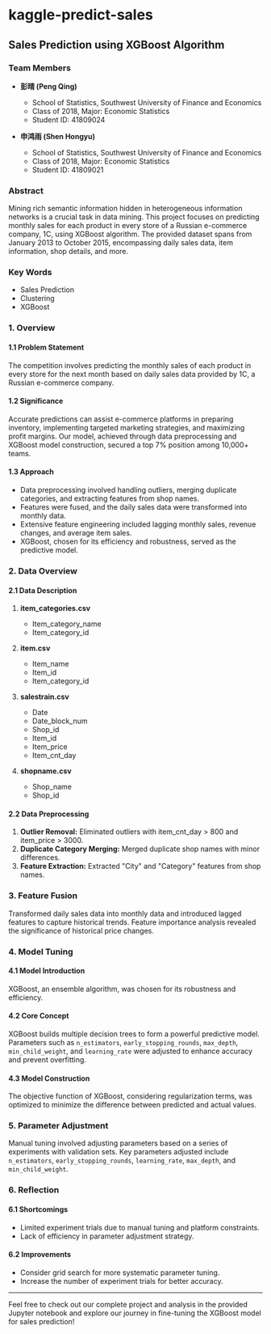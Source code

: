 # kaggle-predict-sales
## Sales Prediction using XGBoost Algorithm

### Team Members
- **彭晴 (Peng Qing)**
  - School of Statistics, Southwest University of Finance and Economics
  - Class of 2018, Major: Economic Statistics
  - Student ID: 41809024

- **申鸿雨 (Shen Hongyu)**
  - School of Statistics, Southwest University of Finance and Economics
  - Class of 2018, Major: Economic Statistics
  - Student ID: 41809021

### Abstract
Mining rich semantic information hidden in heterogeneous information networks is a crucial task in data mining. This project focuses on predicting monthly sales for each product in every store of a Russian e-commerce company, 1C, using XGBoost algorithm. The provided dataset spans from January 2013 to October 2015, encompassing daily sales data, item information, shop details, and more.

### Key Words
- Sales Prediction
- Clustering
- XGBoost

### 1. Overview
#### 1.1 Problem Statement
The competition involves predicting the monthly sales of each product in every store for the next month based on daily sales data provided by 1C, a Russian e-commerce company.

#### 1.2 Significance
Accurate predictions can assist e-commerce platforms in preparing inventory, implementing targeted marketing strategies, and maximizing profit margins. Our model, achieved through data preprocessing and XGBoost model construction, secured a top 7% position among 10,000+ teams.

#### 1.3 Approach
- Data preprocessing involved handling outliers, merging duplicate categories, and extracting features from shop names.
- Features were fused, and the daily sales data were transformed into monthly data.
- Extensive feature engineering included lagging monthly sales, revenue changes, and average item sales.
- XGBoost, chosen for its efficiency and robustness, served as the predictive model.

### 2. Data Overview
#### 2.1 Data Description
1. **item_categories.csv**
   - Item_category_name
   - Item_category_id

2. **item.csv**
   - Item_name
   - Item_id
   - Item_category_id

3. **salestrain.csv**
   - Date
   - Date_block_num
   - Shop_id
   - Item_id
   - Item_price
   - Item_cnt_day

4. **shopname.csv**
   - Shop_name
   - Shop_id

#### 2.2 Data Preprocessing
1. **Outlier Removal:** Eliminated outliers with item_cnt_day > 800 and item_price > 3000.
2. **Duplicate Category Merging:** Merged duplicate shop names with minor differences.
3. **Feature Extraction:** Extracted "City" and "Category" features from shop names.

### 3. Feature Fusion
Transformed daily sales data into monthly data and introduced lagged features to capture historical trends. Feature importance analysis revealed the significance of historical price changes.

### 4. Model Tuning
#### 4.1 Model Introduction
XGBoost, an ensemble algorithm, was chosen for its robustness and efficiency.

#### 4.2 Core Concept
XGBoost builds multiple decision trees to form a powerful predictive model. Parameters such as `n_estimators`, `early_stopping_rounds`, `max_depth`, `min_child_weight`, and `learning_rate` were adjusted to enhance accuracy and prevent overfitting.

#### 4.3 Model Construction
The objective function of XGBoost, considering regularization terms, was optimized to minimize the difference between predicted and actual values.

### 5. Parameter Adjustment
Manual tuning involved adjusting parameters based on a series of experiments with validation sets. Key parameters adjusted include `n_estimators`, `early_stopping_rounds`, `learning_rate`, `max_depth`, and `min_child_weight`.

### 6. Reflection
#### 6.1 Shortcomings
- Limited experiment trials due to manual tuning and platform constraints.
- Lack of efficiency in parameter adjustment strategy.

#### 6.2 Improvements
- Consider grid search for more systematic parameter tuning.
- Increase the number of experiment trials for better accuracy.

---

Feel free to check out our complete project and analysis in the provided Jupyter notebook and explore our journey in fine-tuning the XGBoost model for sales prediction!

